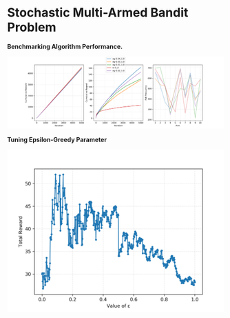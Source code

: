 # Stochastic Multi-Armed Bandit Problem

**Benchmarking Algorithm Performance.**

<p align="center">
 <img src="./assets/performance_50.png" alt="Drawing">
</p>

**Tuning Epsilon-Greedy Parameter**

<p align="center">
 <img src="./assets/eps-tune.png" alt="Drawing">
</p>
